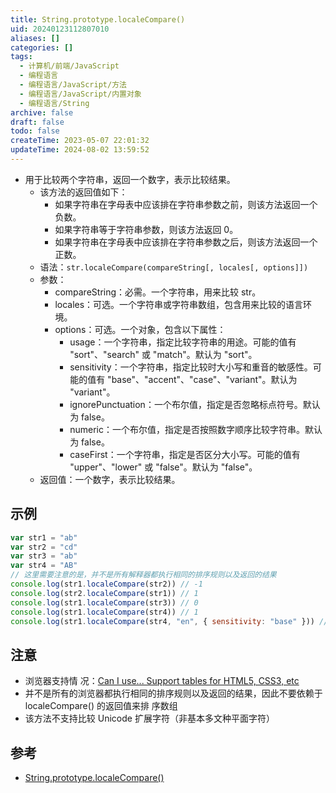```yaml
---
title: String.prototype.localeCompare()
uid: 20240123112807010
aliases: []
categories: []
tags:
  - 计算机/前端/JavaScript
  - 编程语言
  - 编程语言/JavaScript/方法
  - 编程语言/JavaScript/内置对象
  - 编程语言/String
archive: false
draft: false
todo: false
createTime: 2023-05-07 22:01:32
updateTime: 2024-08-02 13:59:52
---
```


- 用于比较两个字符串，返回一个数字，表示比较结果。
  - 该方法的返回值如下：
    - 如果字符串在字母表中应该排在字符串参数之前，则该方法返回一个负数。
    - 如果字符串等于字符串参数，则该方法返回 0。
    - 如果字符串在字母表中应该排在字符串参数之后，则该方法返回一个正数。
  - 语法：`str.localeCompare(compareString[, locales[, options]])`
  - 参数：
    - compareString：必需。一个字符串，用来比较 str。
    - locales：可选。一个字符串或字符串数组，包含用来比较的语言环境。
    - options：可选。一个对象，包含以下属性：
      - usage：一个字符串，指定比较字符串的用途。可能的值有 "sort"、"search" 或 "match"。默认为
        "sort"。
      - sensitivity：一个字符串，指定比较时大小写和重音的敏感性。可能的值有
        "base"、"accent"、"case"、"variant"。默认为 "variant"。
      - ignorePunctuation：一个布尔值，指定是否忽略标点符号。默认为 false。
      - numeric：一个布尔值，指定是否按照数字顺序比较字符串。默认为 false。
      - caseFirst：一个字符串，指定是否区分大小写。可能的值有 "upper"、"lower" 或 "false"。默认为
        "false"。
  - 返回值：一个数字，表示比较结果。

## 示例

```js
var str1 = "ab"
var str2 = "cd"
var str3 = "ab"
var str4 = "AB"
// 这里需要注意的是，并不是所有解释器都执行相同的排序规则以及返回的结果
console.log(str1.localeCompare(str2)) // -1
console.log(str2.localeCompare(str1)) // 1
console.log(str1.localeCompare(str3)) // 0
console.log(str1.localeCompare(str4)) // 1
console.log(str1.localeCompare(str4, "en", { sensitivity: "base" })) // 0
```

## 注意

- 浏览器支持情
  况：[Can I use... Support tables for HTML5, CSS3, etc](https://caniuse.com/?search=localeCompare)
- 并不是所有的浏览器都执行相同的排序规则以及返回的结果，因此不要依赖于 localeCompare() 的返回值来排
  序数组
- 该方法不支持比较 Unicode 扩展字符（非基本多文种平面字符）

## 参考

- [String.prototype.localeCompare()](https://developer.mozilla.org/zh-CN/docs/Web/JavaScript/Reference/Global_Objects/String/localeCompare)
